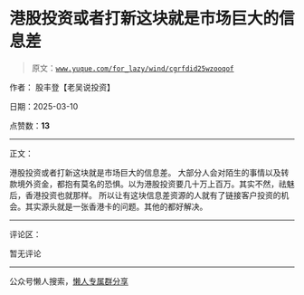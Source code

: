 # 港股投资或者打新这块就是市场巨大的信息差

> 原文：[`www.yuque.com/for_lazy/wind/cgrfdid25wzooqof`](https://www.yuque.com/for_lazy/wind/cgrfdid25wzooqof)

作者： 股丰登【老吴说投资】

日期：2025-03-10

点赞数：**13**

* * *

正文：

港股投资或者打新这块就是市场巨大的信息差。
大部分人会对陌生的事情以及转款境外资金，都抱有莫名的恐惧。以为港股投资要几十万上百万。其实不然，祛魅后，香港投资也就那样。
所以让有这块信息差资源的人就有了链接客户投资的机会。其实源头就是一张香港卡的问题。其他的都好解决。

* * *

评论区：

暂无评论

* * *

公众号懒人搜索，[懒人专属群分享](https://lazybook.fun/#/blog/group)